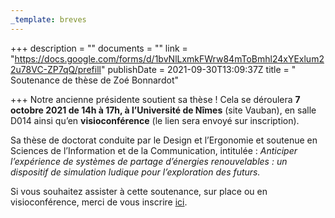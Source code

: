 ```yaml
---
_template: breves
---
```


+++
description = ""
documents = ""
link = "https://docs.google.com/forms/d/1bvNlLxmkFWrw84mToBmhl24xYExlum22u78VC-ZP7qQ/prefill"
publishDate = 2021-09-30T13:09:37Z
title = " Soutenance de thèse de Zoé Bonnardot"

+++
Notre ancienne présidente soutient sa thèse ! Cela se déroulera **7 octobre 2021 de 14h à 17h, à l’Université de Nîmes** (site Vauban), en salle D014 ainsi qu’en **visioconférence** (le lien sera envoyé sur inscription).

Sa thèse de doctorat conduite par le Design et l’Ergonomie et soutenue en Sciences de l’Information et de la Communication, intitulée : _Anticiper l’expérience de systèmes de partage d’énergies renouvelables : un dispositif de simulation ludique pour l’exploration des futurs._

Si vous souhaitez assister à cette soutenance, sur place ou en visioconférence, merci de vous inscrire [ici](https://docs.google.com/forms/d/1bvNlLxmkFWrw84mToBmhl24xYExlum22u78VC-ZP7qQ/prefill).
